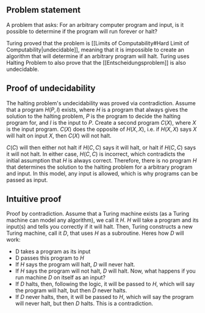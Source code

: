 ## Problem statement
A problem that asks:
For an arbitrary computer program and input, is it possible to determine if the program will run forever or halt?

Turing proved that the problem is [[Limits of Computability#Hard Limit of Computability|undecidable]], meaning that it is impossible to create an algorithm that will determine if an arbitrary program will halt. Turing uses Halting Problem to also prove that the [[Entscheidungsproblem]] is also undecidable.
## Proof of undecidability
The halting problem's undecidability was proved via contradiction. Assume that a program $H(P,I)$ exists, where $H$ is a program that always gives the solution to the halting problem, $P$ is the program to decide the halting program for, and $I$ is the input to $P$. Create a second program $C(X)$, where $X$ is the input program. $C(X)$ does the opposite of $H(X,X)$, i.e. if $H(X,X)$ says $X$ will halt on input $X$, then $C(X)$ will not halt.

$C(C)$ will then either not halt if $H(C,C)$ says it will halt, or halt if $H(C,C)$ says it will not halt. In either case, $H(C,C)$ is incorrect, which contradicts the initial assumption that $H$ is always correct. Therefore, there is no program $H$ that determines the solution to the halting problem for a arbitrary program and input. In this model, any input is allowed, which is why programs can be passed as input.
## Intuitive proof
Proof by contradiction. 
Assume that a Turing machine exists (as a Turing machine can model any algorithm), we call it $H$. $H$ will take a program and its input(s) and tells you correctly if it will halt. Then, Turing constructs a new Turing machine, call it $D$, that uses $H$ as a subroutine. Heres how $D$ will work:
- D takes a program as its input
- D passes this program to $H$
- If $H$ says the program will halt, $D$ will never halt.
- If $H$ says the program will not halt, $D$ will halt.
Now, what happens if you run machine $D$ on itself as an input?
- If $D$ halts, then, following the logic, it will be passed to $H$, which will say the program will halt, but then $D$ never halts.
- If $D$ never halts, then, it will be passed to $H$, which will say the program will never halt, but then $D$ halts.
This is a contradiction. 